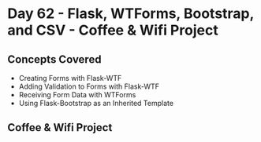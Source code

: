 # Day 62 - Flask, WTForms, Bootstrap, and CSV - Coffee & Wifi Project
## Concepts Covered
- Creating Forms with Flask-WTF
- Adding Validation to Forms with Flask-WTF
- Receiving Form Data with WTForms
- Using Flask-Bootstrap as an Inherited Template
## Coffee & Wifi Project
